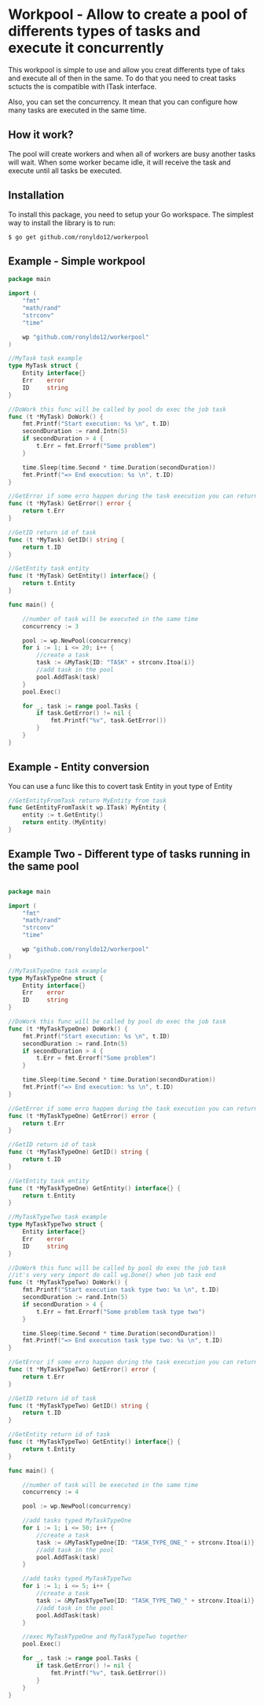 # Workpool - Allow to create a pool of differents types of tasks and execute it concurrently

This workpool is simple to use and allow you creat differents type of taks and execute all of then in the same. To do that you need to creat tasks sctucts the is compatible with ITask interface.

Also, you can set the concurrency. It mean that you can configure how many tasks are executed in the same time.

## How it work?

The pool will create workers and when all of workers are busy another tasks will wait. When some worker became idle, it will receive the task and execute until all tasks be executed.

## Installation
To install this package, you need to setup your Go workspace.  The simplest way to install the library is to run:
```
$ go get github.com/ronyldo12/workerpool
```

## Example - Simple workpool
```go
package main

import (
	"fmt"
	"math/rand"
	"strconv"
	"time"

	wp "github.com/ronyldo12/workerpool"
)

//MyTask task example
type MyTask struct {
	Entity interface{}
	Err    error
	ID     string
}

//DoWork this func will be called by pool do exec the job task
func (t *MyTask) DoWork() {
	fmt.Printf("Start execution: %s \n", t.ID)
	secondDuration := rand.Intn(5)
	if secondDuration > 4 {
		t.Err = fmt.Errorf("Some problem")
	}

	time.Sleep(time.Second * time.Duration(secondDuration))
	fmt.Printf("=> End execution: %s \n", t.ID)
}

//GetError if some erro happen during the task execution you can return here
func (t *MyTask) GetError() error {
	return t.Err
}

//GetID return id of task
func (t *MyTask) GetID() string {
	return t.ID
}

//GetEntity task entity
func (t *MyTask) GetEntity() interface{} {
	return t.Entity
}

func main() {

	//number of task will be executed in the same time
	concurrency := 3

	pool := wp.NewPool(concurrency)
	for i := 1; i <= 20; i++ {
		//create a task
		task := &MyTask{ID: "TASK" + strconv.Itoa(i)}
		//add task in the pool
		pool.AddTask(task)
	}
	pool.Exec()

	for _, task := range pool.Tasks {
		if task.GetError() != nil {
			fmt.Printf("%v", task.GetError())
		}
	}
}

```

## Example - Entity conversion
You can use a func like this to covert task Entity in yout type of Entity
```go
//GetEntityFromTask return MyEntity from task
func GetEntityFromTask(t wp.ITask) MyEntity {
	entity := t.GetEntity()
	return entity.(MyEntity)
}
```

## Example Two - Different type of tasks running in the same pool
```go

package main

import (
	"fmt"
	"math/rand"
	"strconv"
	"time"

	wp "github.com/ronyldo12/workerpool"
)

//MyTaskTypeOne task example
type MyTaskTypeOne struct {
	Entity interface{}
	Err    error
	ID     string
}

//DoWork this func will be called by pool do exec the job task
func (t *MyTaskTypeOne) DoWork() {
	fmt.Printf("Start execution: %s \n", t.ID)
	secondDuration := rand.Intn(5)
	if secondDuration > 4 {
		t.Err = fmt.Errorf("Some problem")
	}

	time.Sleep(time.Second * time.Duration(secondDuration))
	fmt.Printf("=> End execution: %s \n", t.ID)
}

//GetError if some erro happen during the task execution you can return here
func (t *MyTaskTypeOne) GetError() error {
	return t.Err
}

//GetID return id of task
func (t *MyTaskTypeOne) GetID() string {
	return t.ID
}

//GetEntity task entity
func (t *MyTaskTypeOne) GetEntity() interface{} {
	return t.Entity
}

//MyTaskTypeTwo task example
type MyTaskTypeTwo struct {
	Entity interface{}
	Err    error
	ID     string
}

//DoWork this func will be called by pool do exec the job task
//it's very very import do call wg.Done() when job task end
func (t *MyTaskTypeTwo) DoWork() {
	fmt.Printf("Start execution task type two: %s \n", t.ID)
	secondDuration := rand.Intn(5)
	if secondDuration > 4 {
		t.Err = fmt.Errorf("Some problem task type two")
	}

	time.Sleep(time.Second * time.Duration(secondDuration))
	fmt.Printf("=> End execution task type two: %s \n", t.ID)
}

//GetError if some erro happen during the task execution you can return here
func (t *MyTaskTypeTwo) GetError() error {
	return t.Err
}

//GetID return id of task
func (t *MyTaskTypeTwo) GetID() string {
	return t.ID
}

//GetEntity return id of task
func (t *MyTaskTypeTwo) GetEntity() interface{} {
	return t.Entity
}

func main() {

	//number of task will be executed in the same time
	concurrency := 4

	pool := wp.NewPool(concurrency)

	//add tasks typed MyTaskTypeOne
	for i := 1; i <= 50; i++ {
		//create a task
		task := &MyTaskTypeOne{ID: "TASK_TYPE_ONE_" + strconv.Itoa(i)}
		//add task in the pool
		pool.AddTask(task)
	}

	//add tasks typed MyTaskTypeTwo
	for i := 1; i <= 5; i++ {
		//create a task
		task := &MyTaskTypeTwo{ID: "TASK_TYPE_TWO_" + strconv.Itoa(i)}
		//add task in the pool
		pool.AddTask(task)
	}

	//exec MyTaskTypeOne and MyTaskTypeTwo together
	pool.Exec()

	for _, task := range pool.Tasks {
		if task.GetError() != nil {
			fmt.Printf("%v", task.GetError())
		}
	}
}


```